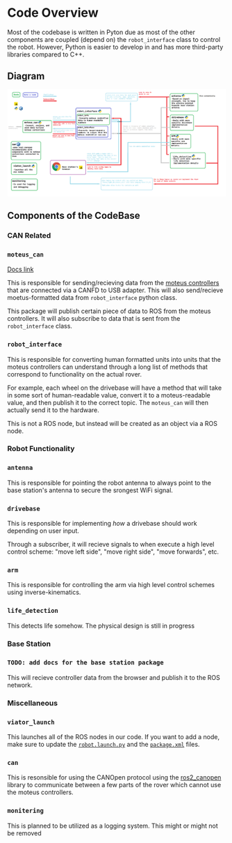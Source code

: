 # **Code Overview**

Most of the codebase is written in Pyton due as most of the other components are coupled (depend on) the `robot_interface` class to control the robot. However, Python is easier to develop in and has more third-party libraries compared to C++. 

## **Diagram**
![what](./resources/program_structure2.png)

## **Components of the CodeBase**
### **CAN Related**

### **`moteus_can`**
[Docs link](./moteus_can.md)

This is responsible for sending/recieving data from the [moteus controllers](https://github.com/mjbots/moteus) that are connected via a CANFD to USB adapter. This will also send/recieve moetus-formatted data from `robot_interface` python class. 

This package will publish certain piece of data to ROS from the moteus controllers. It will also subscribe to data that is sent from the `robot_interface` class. 


### **`robot_interface`**
This is responsible for converting human formatted units into units that the moteus controllers can understand through a long list of methods that correspond to functionality on the actual rover. 

For example, each wheel on the drivebase will have a method that will take in some sort of human-readable value, convert it to a moteus-readable value, and then publish it to the correct topic. The `moteus_can` will then actually send it to the hardware. 

This is not a ROS node, but instead will be created as an object via a ROS node. 


### **Robot Functionality**

### **`antenna`**
This is responsible for pointing the robot antenna to always point to the base station's antenna to secure the srongest WiFi signal.

### **`drivebase`**
This is responsible for implementing *how* a drivebase should work depending on user input. 

Through a subscriber, it will recieve signals to when execute a high level control scheme: "move left side", "move right side", "move forwards", etc.

### **`arm`**
This is responsible for controlling the arm via high level control schemes using inverse-kinematics. 

### **`life_detection`**
This detects life somehow. The physical design is still in progress

### **Base Station**
### **`TODO: add docs for the base station package`**
This will recieve controller data from the browser and publish it to the ROS network.

### **Miscellaneous**

### **`viator_launch`**
This launches all of the ROS nodes in our code. If you want to add a node, make sure to update the [`robot.launch.py`](../src/viator_launch/launch/robot.launch.py) and the [`package.xml`](../src/viator_launch/setup.py) files. 

### **`can`**
This is resonsible for using the CANOpen protocol using the [ros2_canopen](https://github.com/ros-industrial/ros2_canopen) library to communicate between a few parts of the rover which cannot use the moteus controllers. 


### **`monitering`**
This is planned to be utilized as a logging system. This might or might not be removed



